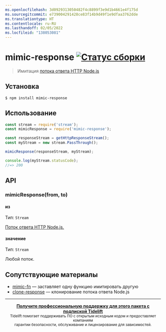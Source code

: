 ```yaml
---
ms.openlocfilehash: 3d0929313050482f4c8899f3e9d1b4661e4f175d
ms.sourcegitcommit: e739004291428ce83f14b9d49f1e9dfaa3762dde
ms.translationtype: HT
ms.contentlocale: ru-RU
ms.lasthandoff: 02/05/2022
ms.locfileid: "138053081"
---
```

# <a name="mimic-response-build-statushttpstravis-ciorgsindresorhusmimic-response"></a>mimic-response [![Статус сборки](https://travis-ci.org/sindresorhus/mimic-response.svg?branch=master)](https://travis-ci.org/sindresorhus/mimic-response)

> Имитация [потока ответа HTTP Node.js](https://nodejs.org/api/http.html#http_class_http_incomingmessage)

## <a name="install"></a>Установка

```
$ npm install mimic-response
```

## <a name="usage"></a>Использование

```js
const stream = require('stream');
const mimicResponse = require('mimic-response');

const responseStream = getHttpResponseStream();
const myStream = new stream.PassThrough();

mimicResponse(responseStream, myStream);

console.log(myStream.statusCode);
//=> 200
```

## <a name="api"></a>API

### <a name="mimicresponsefrom-to"></a>mimicResponse(from, to)

#### <a name="from"></a>из

Тип: `Stream`

[Поток ответа HTTP Node.js.](https://nodejs.org/api/http.html#http_class_http_incomingmessage)

#### <a name="to"></a>значение

Тип: `Stream`

Любой поток.

## <a name="related"></a>Сопутствующие материалы

- [mimic-fn](https://github.com/sindresorhus/mimic-fn) — заставляет одну функцию имитировать другую
- [clone-response](https://github.com/lukechilds/clone-response) — клонирование потока ответа Node.js

---

<div align="center">
    <b>
        <a href="https://tidelift.com/subscription/pkg/npm-mimic-response?utm_source=npm-mimic-response&utm_medium=referral&utm_campaign=readme">Получите профессиональную поддержку для этого пакета с подпиской Tidelift</a>
    </b>
    <br>
    <sub> Tidelift помогает поддерживать ПО с открытым исходным кодом и предоставляет компаниям<br>гарантии безопасности, обслуживание и лицензирование для зависимостей.
    </sub>
</div>
